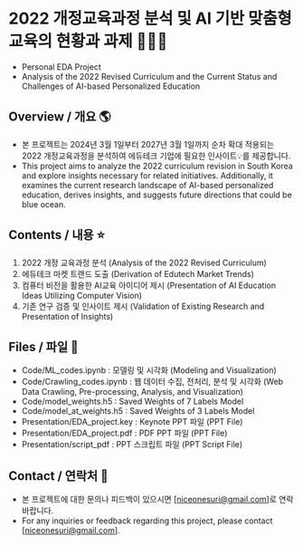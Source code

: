 # 2022 개정교육과정 분석 및 AI 기반 맞춤형 교육의 현황과 과제 👩🏻‍🎓
* Personal EDA Project
* Analysis of the 2022 Revised Curriculum and the Current Status and Challenges of AI-based Personalized Education


  
## Overview / 개요 🌎
* 본 프로젝트는 2024년 3월 1일부터 2027년 3월 1일까지 순차 확대 적용되는 2022 개정교육과정을 분석하여 에듀테크 기업에 필요한 인사이트💡를 제공합니다.
* This project aims to analyze the 2022 curriculum revision in South Korea and explore insights necessary for related initiatives. Additionally, it examines the current research landscape of AI-based personalized education, derives insights, and suggests future directions that could be blue ocean.



## Contents / 내용 ⭐️
1. 2022 개정 교육과정 분석 (Analysis of the 2022 Revised Curriculum)
2. 에듀테크 마켓 트랜드 도출 (Derivation of Edutech Market Trends)
3. 컴퓨터 비전을 활용한 AI교육 아이디어 제시 (Presentation of AI Education Ideas Utilizing Computer Vision)
4. 기존 연구 검증 및 인사이트 제시 (Validation of Existing Research and Presentation of Insights)  



## Files / 파일 📁
- Code/ML_codes.ipynb : 모델링 및 시각화 (Modeling and Visualization)
- Code/Crawling_codes.ipynb : 웹 데이터 수집, 전처리, 분석 및 시각화 (Web Data Crawling, Pre-processing, Analysis, and Visualization)
- Code/model_weights.h5 : Saved Weights of 7 Labels Model
- Code/model_at_weights.h5 : Saved Weights of 3 Labels Model
- Presentation/EDA_project.key : Keynote PPT 파일 (PPT File)
- Presentation/EDA_project.pdf : PDF PPT 파일 (PPT File)
- Presentation/script_pdf : PPT 스크립트 파일 (PPT Script File)



## Contact / 연락처 💼
- 본 프로젝트에 대한 문의나 피드백이 있으시면 [niceonesuri@gmail.com]로 연락 바랍니다.
- For any inquiries or feedback regarding this project, please contact [niceonesuri@gmail.com].
